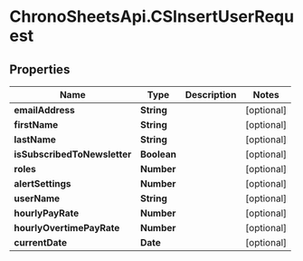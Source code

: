 # ChronoSheetsApi.CSInsertUserRequest

## Properties
Name | Type | Description | Notes
------------ | ------------- | ------------- | -------------
**emailAddress** | **String** |  | [optional] 
**firstName** | **String** |  | [optional] 
**lastName** | **String** |  | [optional] 
**isSubscribedToNewsletter** | **Boolean** |  | [optional] 
**roles** | **Number** |  | [optional] 
**alertSettings** | **Number** |  | [optional] 
**userName** | **String** |  | [optional] 
**hourlyPayRate** | **Number** |  | [optional] 
**hourlyOvertimePayRate** | **Number** |  | [optional] 
**currentDate** | **Date** |  | [optional] 


